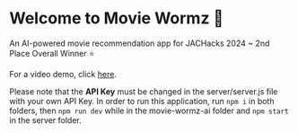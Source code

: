 # Welcome to Movie Wormz 🐛
An AI-powered movie recommendation app for JACHacks 2024 ~ 2nd Place Overall Winner ⭐<br>

For a video demo, click <a href="https://devpost.com/software/movie-wormz">here</a>.<br>

Please note that the **API Key** must be changed in the server/server.js file with your own API Key.
In order to run this application, run `npm i` in both folders, then `npm run dev` while in the movie-wormz-ai folder and `npm start` in the server folder. 
